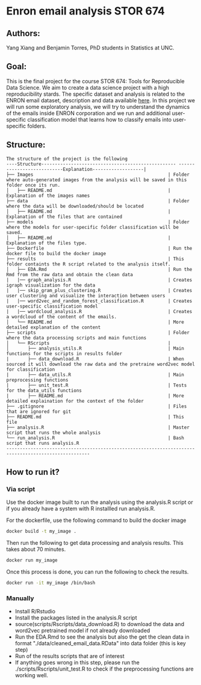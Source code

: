 # Enron email analysis STOR 674

## Authors:
Yang Xiang and Benjamin Torres, PhD students in Statistics at UNC.

## Goal:
This is the final project for the course STOR 674: Tools for Reproducible Data Science. We aim to create a data science project with a high reproducibility stards.
The specific dataset and analysis is related to the ENRON email dataset, description and data available [here](https://www.cs.cmu.edu/~enron/). In this project we will run some exploratory analysis, we will try to understand the dynamics of the emails inside ENRON corporation and we run and additional user-specific classification model that learns how to classify emails into user-specific folders. 
## Structure:
```
The structure of the project is the following
----Structure-------------------------------------------------- ---------------------------Explanation-------------------|
├── Images                                                  | Folder where auto-generated images from the analysis will be saved in this folder once its run.
│   ├── README.md                                           | Explanation of the images names
├── data                                                    | Folder where the data will be downloaded/should be located
│   ├── README.md                                           | Explanation of the files that are contained
├── models                                                  | Folder where the models for user-specific folder classification will be saved.
│   ├── README.md                                           | Explanation of the files type.
├── Dockerfile                                              | Run the docker file to build the docker image
├── results                                                 | This folder containts the R script related to the analysis itself.
│   ├── EDA.Rmd                                             | Run the Rmd from the raw data and obtain the clean data
|   |── graph_analysis.R                                    | Creates igraph visualization for the data
|   |── skip_gram_plus_clustering.R                         | Creates user clustering and visualize the interaction between users
|   |── word2vec_and_random_forest_classification.R         | Creates user-specific classification model
|   |── wordcloud_analysis.R                                | Creates a wordcloud of the content of the emails.
│   └── README.md                                           | More detailed explanation of the content
├── scripts                                                 | Folder where the data processing scripts and main functions
│   └── RScripts                                            |
│       ├── analysis_utils.R                                | Main functions for the scripts in results folder
|       ├── data_download.R                                 | When sourced it will download the raw data and the pretraine word2vec model for classification
|       ├── data_utils.R                                    | Main preprocessing functions 
|       ├── unit_test.R                                     | Tests for the data_utils functions
|       ├── README.md                                       | More detailed explaination for the context of the folder
├── .gitignore                                              | Files that are ignored for git
├── README.md                                               | This file
├── analysis.R                                              | Master script that runs the whole analysis
└── run_analysis.R                                          | Bash script that runs analysis.R
-----------------------------------------------------------------------------------------------------
```
## How to run it?
### Via script
Use the docker image built to run the analysis using the analysis.R script or if you already have a system with R installled run analysis.R. 

For the dockerfile, use the following command to build the docker image

```bash
docker build -t my_image . 
```

Then run the following to get data processing and analysis results. This takes about 70 minutes.

```bash
docker run my_image 
```

Once this process is done, you can run the following to check  the results.

```bash
docker run -it my_image /bin/bash
```


### Manually
  -  Install R/Rstudio
  -  Install the packages listed in the analysis.R script
  -  source(scripts/Rscripts/data_download.R) to download the data and word2vec pretrained model if not already downloaded
  -  Run the EDA.Rmd to see the analysis but also the get the clean data in format "./data/cleaned_email_data.RData" into data folder (this is key step)
  -  Run of the results scripts that are of interest
  -   If anything goes wrong in this step, please run the ./scripts/Rscripts/unit_test.R to check if the preprocessing functions are working well.


